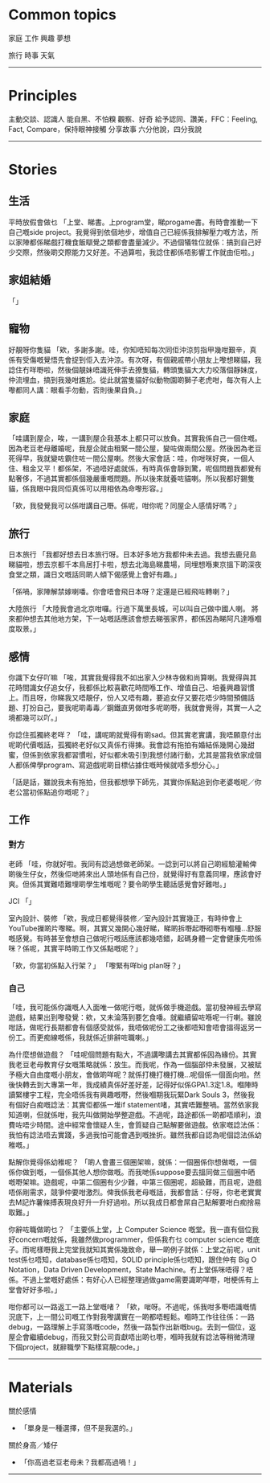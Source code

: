 # Common topics

家庭
工作
興趣
夢想

旅行
時事
天氣
___

# Principles

主動交談、認識人
能自黑、不怕糗
觀察、好奇
給予認同、讚美，FFC：Feeling, Fact, Compare，保持眼神接觸
分享故事
六分他說，四分我說
___

# Stories


## 生活

平時放假會做乜
「上堂、睇書。上program堂，睇progame書。有時會推動一下自己嘅side project。我覺得到依個地步，增值自己已經係我排解壓力嘅方法，所以家陣都係睇戲打機食飯瞓覺之類都會盡量減少。不過個犠牲位就係：搞到自己好少交際，然後啲交際能力又好差。不過算啦，我諗住都係唔影響工作就由佢啦。」


## 家姐結婚

「」


## 寵物

好靚呀你隻貓
「欸，多謝多謝。哇，你知唔知每次同佢沖涼剪指甲幾咁艱辛，真係有受傷嘅覺悟先會捉到佢入去沖涼。有次呀，有個親戚帶小朋友上嚟想睇貓，我諗住冇咩嘢啦，然後個靚妹唔識死伸手去撩隻貓，轉頭隻貓大大力咬落個靜妹度，仲流埋血，搞到我幾咁尷尬。從此就當隻貓好似動物園啲獅子老虎咁，每次有人上嚟都同人講：眼看手勿動，否則後果自負。」


## 家庭

「哇講到屋企，唉，一講到屋企我基本上都只可以放負。其實我係自己一個住嘅。因為老豆老母離婚呢，我屋企就由租緊一間公屋，變咗做兩間公屋。然後因為老豆死得早，我就變咗霸住咗一間公屋喇。然後大家會話：哇，你咁咪好爽，一個人住、租金又平！都係架，不過唔好處就係，有時真係會靜到驚，呢個問題我都覺有點奢侈，不過其實都係個幾嚴重嘅問題。所以後來就養咗貓喇。所以我都好錫隻貓，係我眼中我同佢真係可以用相依為命嚟形容。」

「欸，我發覺我可以係咁講自己嘢。係呢，咁你呢？同屋企人感情好嗎？」


## 旅行

日本旅行
「我都好想去日本旅行呀。日本好多地方我都仲未去過。我想去鹿兒島睇貓啦，想去京都千本鳥居打卡啦，想去北海島睇農場，同埋想喺東京搵下啲深夜食堂之類，識日文嘅話同啲人傾下偈感覺上會好有趣。」

「係喎，家陣解禁嫁喇噃。你會唔會飛日本呀？定還是已經飛咗轉喇？」

大陸旅行
「大陸我會過北京咁囉。行過下萬里長城，可以叫自己做中國人喇。 將來都仲想去其他地方架，下一站嘅話應該會想去睇張家界，都係因為睇阿凡達喺嗰度取景。」


## 感情

你識下女仔吖嘛
「唉，其實我覺得我不如出家入少林寺做和尚算喇。我覺得與其花時間識女仔追女仔，我都係比較喜歡花時間喺工作、增值自己、培養興趣習慣上。而且呀，你睇我又唔靚仔，份人又唔有趣，要追女仔又要花唔少時間預備話題、打扮自己，要我呢啲毒毒／鋼鐵直男做咁多呢啲嘢，我就會覺得，其實一人之境都幾可以吖。」

你諗住孤獨終老咩？
「哇，講呢啲就覺得有啲sad。但其實老實講，我唔願意付出呢啲代價嘅話，孤獨終老好似又真係冇得揀。我會諗有拖拍有婚結係幾開心幾甜蜜，但係到依家我都習慣啦，好似都未吸引到我想付諸行動，尤其是當我依家成個人都係俾學program、寫遊戲呢啲目標佔據住嘅時候就唔多想分心。」

「話是話，雖說我未有拖拍，但我都想學下師先，其實你係點追到你老婆嘅呢／你老公當初係點追你嘅呢？」


## 工作


### 對方

老師
「哇，你就好啦。我同有諗過想做老師架。一諗到可以將自己啲經驗灌輸俾啲後生仔女，然後佢哋將來出人頭地係有自己份，就覺得好有意義同埋，應該會好爽。但係其實難唔難埋啲學生堆嘅呢？要令啲學生聽話感覺會好難咁。」

JCI
「」

室內設計、裝修
「欸，我成日都覺得裝修／室內設計其實幾正，有時仲會上YouTube摷啲片嚟睇。啊，其實又幾開心幾好睇，睇啲拆嘢起嘢砌嘢有嗰種…舒服嘅感覺。有時甚至會想自己做呢行嘅話應該都幾唔錯，起碼身體一定會健康先啦係咪？係呢，其實平時啲工作又係點嘅呢？」

「欸，你當初係點入行架？」
「嚟緊有咩big plan呀？」


### 自己

「哇，我可能係你識嘅人入面唯一做呢行嘅，就係做手機遊戲。當初發神經去學寫遊戲，結果出到嚟發覺：欸，又未淪落到要乞食噃。就繼續留咗喺呢一行喇。雖說咁話，做呢行長期都會有個感受就係，我唔做呢份工之後都唔知會唔會搵得返另一份工。而更痴線嘅係，我就係近排辭咗職喇。」

為什麼想做遊戲？
「哇呢個問題有點大，不過講嚟講去其實都係因為緣份。其實我老豆老母教育仔女嘅策略就係：放生。而我呢，作為一個腦部仲未發展，又被賦予極大自由度嘅小朋友，會做啲咩呢？就係打機打機打機…呢個係一個面向啦。然後快轉去到大專第一年，我成績真係好差好差，記得好似係GPA1.3定1.8。嗰陣時讀緊樓宇工程，完全唔係我有興趣嘅嘢，然後嗰期我玩緊Dark Souls 3，然後我有個好白痴嘅諗法：其實佢都係一堆if statement啫，其實唔難整喎。當然依家我知道喇，但就係咁，我先叫做開始學整遊戲。不過呢，路途都係一啲都唔順利，浪費咗唔少時間。途中經常會懷疑人生，會質疑自己點解要做遊戲。依家嘅諗法係：我怕有諗法唔去實踐，多過我怕可能會遇到嘅挫折。雖然我都自認為呢個諗法係幼稚嘅。」

點解你覺得係幼稚呢？
「啲人會畫三個圈架嘛，就係：一個圈係你想做嘅，一個係你做到嘅，一個係其他人想你做嘅。而我哋係suppose要去搵同做三個圈中晒嘅嘢架嘛。遊戲呢，中第二個圈有少少難，中第三個圈呢，超級難，而且呢，遊戲唔係剛需求，競爭仲要咁激烈。俾我係我老母嘅話，我都會話：仔呀，你老老實實去M記炸薯條搏表現良好升一升好過啦。所以我成日都會屌自己點解要咁白痴捨易取難。」

你辭咗職做啲乜？
「主要係上堂，上 Computer Science 嘅堂。我一直有個位我好concern嘅就係，我雖然做programmer，但係我冇乜 computer science 嘅底子。而呢樣嘢我上完堂我就知其實係幾致命，舉一啲例子就係：上堂之前呢，unit test係乜唔知，database係乜唔知，SOLID principle係乜唔知，跟住仲有 Big O Notation，Data Driven Development，State Machine。冇上堂係咪唔得？唔係。不過上堂嘅好處係：有好心人已經整理過做game需要識啲咩嘢，咁梗係有上堂會好好多啦。」

咁你都可以一路返工一路上堂嘅啫？
「欸，啱呀。不過呢，係我咁多嘢唔識嘅情況底下，上一間公司嘅工作對我嚟講實在一啲都唔輕鬆。嗰時工作往往係：一路debug，一路理解上手寫落嘅code，然後一路製作出新嘅bug。去到一個位，返屋企會繼續debug，而我又對公司貢獻唔出啲乜嘢，嗰時我就有諗法等稍微清理下個project，就辭職學下點樣寫靚code。」
___

# Materials

關於感情
* 「單身是一種選擇，但不是我選的。」

關於身高／矮仔
* 「你高過老豆老母未？我都高過喎！」
___
